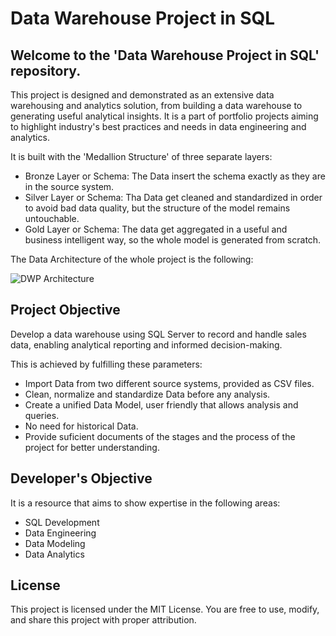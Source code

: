 # Data Warehouse Project in SQL

Welcome to the 'Data Warehouse Project in SQL' repository. 
----------------------------------------------------------

This project is designed and demonstrated as an extensive data warehousing and analytics solution, from building a data warehouse to generating useful analytical insights. It is a part of portfolio projects aiming to highlight industry's best practices and needs in data engineering and analytics. 

It is built with the 'Medallion Structure' of three separate layers: 
  
  - Bronze Layer or Schema: The Data insert the schema exactly as they are in the source system. 
  - Silver Layer or Schema: Tha Data get cleaned and standardized in order to avoid bad data quality, but the structure of the model remains untouchable.
  - Gold Layer or Schema: The data get aggregated in a useful and business intelligent way, so the whole model is generated from scratch.

The Data Architecture of the whole project is the following: 
 
![DWP Architecture](https://github.com/user-attachments/assets/29fd8173-30d0-42ad-817f-021ef0210f6d)




Project Objective
------------------
Develop a data warehouse using SQL Server to record and handle sales data, enabling analytical reporting and informed decision-making.

This is achieved by fulfilling these parameters: 
  - Import Data from two different source systems, provided as CSV files.
  - Clean, normalize and standardize Data before any analysis.
  - Create a unified Data Model, user friendly that allows analysis and queries.
  - No need for historical Data.
  - Provide suficient documents of the stages and the process of the project for better understanding. 



Developer's Objective
---------------------
It is a resource that aims to show expertise in the following areas:
  - SQL Development
  - Data Engineering
  - Data Modeling
  - Data Analytics

License
--------
This project is licensed under the MIT License. You are free to use, modify, and share this project with proper attribution.


